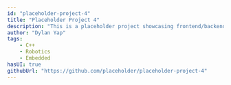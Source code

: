 ```yaml
---
id: "placeholder-project-4"
title: "Placeholder Project 4"
description: "This is a placeholder project showcasing frontend/backend features with a unique tech stack."
author: "Dylan Yap"
tags:
    - C++
    - Robotics
    - Embedded
hasUI: true
githubUrl: "https://github.com/placeholder/placeholder-project-4"
---
```

